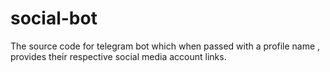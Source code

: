 # social-bot
The source code for telegram bot which when passed with a profile name , provides their respective social media account links.
